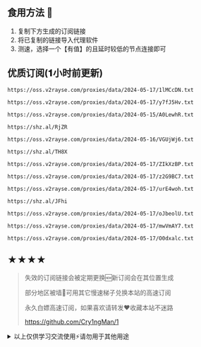 ## 食用方法 🍖
1. 复制下方生成的订阅链接
2. 将已复制的链接导入代理软件
3. 测速，选择一个【有值】的且延时较低的节点连接即可

## 优质订阅(𝟏小时前更新)
```
https://oss.v2rayse.com/proxies/data/2024-05-17/1lMCcDN.txt
```
```
https://oss.v2rayse.com/proxies/data/2024-05-17/y7fJ5Hv.txt
```
```
https://oss.v2rayse.com/proxies/data/2024-05-15/A0LewhR.txt
```
```
https://shz.al/RjZR
```
```
https://oss.v2rayse.com/proxies/data/2024-05-16/VGUjWj6.txt
```
```
https://shz.al/TH8X
```
```
https://oss.v2rayse.com/proxies/data/2024-05-17/ZIkXzBP.txt
```
```
https://oss.v2rayse.com/proxies/data/2024-05-17/z2G9BC7.txt
```
```
https://oss.v2rayse.com/proxies/data/2024-05-17/urE4woh.txt
```
```
https://shz.al/JFhi
```
```
https://oss.v2rayse.com/proxies/data/2024-05-17/oJbeolU.txt
```
```
https://oss.v2rayse.com/proxies/data/2024-05-17/mwVmAY7.txt
```
```
https://oss.v2rayse.com/proxies/data/2024-05-17/O0dxalc.txt
```

## ★★★★
> 失效的订阅链接会被定期更换🆕新订阅会在其位置生成
> 
> 部分地区被墙🚫可用其它慢速梯子兑换本站的高速订阅
>
> 永久白嫖高速订阅，如果喜欢请转发❤️收藏本站不迷路
>
> https://github.com/Cry1ngMan/1

<details>
<summary>以上仅供学习交流使用⚡️请勿用于其他用途</summary>

[![Stargazers over time](https://starchart.cc/Cry1ngMan/1.svg)](https://starchart.cc/Cry1ngMan/1)
[![GitHub stars](https://img.shields.io/github/stars/Cry1ngMan/1.svg?style=social&label=Stars)](https://github.com/Cry1ngMan/1/stargazers)
<img src="https://komarev.com/ghpvc/?username=Cry1ngMan&label=Views&color=0e75b6&style=flat" alt="访问量统计" />
</details>
